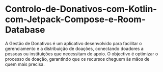 # Controlo-de-Donativos-com-Kotlin-com-Jetpack-Compose-e-Room-Database
A Gestão de Donativos é um aplicativo desenvolvido para facilitar o gerenciamento e a distribuição de doações, conectando doadores a pessoas ou instituições que necessitam de apoio. O objectivo é optimizar o processo de doação, garantindo que os recursos cheguem às mãos de quem mais precisa.
